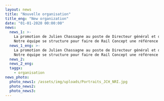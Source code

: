 ```yaml
---
layout: news
title: "Nouvelle organisation"
title_eng: "New organization"
date: "01-01-2020 00:00:00"
news:
  news_1: >-
    La promotion de Julien Chassagne au poste de Directeur général et de Nicolas Richard en tant que Président est une nouvelle étape pour consolider notre organisation, améliorer nos performances et enrichir nos compétences.<br />
    Notre équipe se structure pour faire de Rail Concept une référence des études ferroviaires amont en France mais aussi à l’étranger grâce à sa capacité à appréhender l’ensemble des problématiques du système ferroviaire, à son approche collaborative orientée vers les besoins du Client et à sa capacité à créer des outils experts, puissants et innovants. Rail Concept a ainsi pour objectif de devenir un acteur clef de la transition vers une mobilité décarbonée, efficace et accessible à tous.
  news_1_eng: >-
    La promotion de Julien Chassagne au poste de Directeur général et de Nicolas Richard en tant que Président est une nouvelle étape pour consolider notre organisation, améliorer nos performances et enrichir nos compétences.
    Notre équipe se structure pour faire de Rail Concept une référence des études ferroviaires amont en France mais aussi à l’étranger grâce à sa capacité à appréhender l’ensemble des problématiques du système ferroviaire, à son approche collaborative orientée vers les besoins du Client et à sa capacité à créer des outils experts, puissants et innovants. Rail Concept a ainsi pour objectif de devenir un acteur clef de la transition vers une mobilité décarbonée, efficace et accessible à tous.
  news_2:
  news_2_eng:
  taggx:
    - organisation
news_photo:
  photo_news1: /assets/img/uploads/Portraits_JCH_NRI.jpg
  photo_news2:
  photo_news3:
---
```

